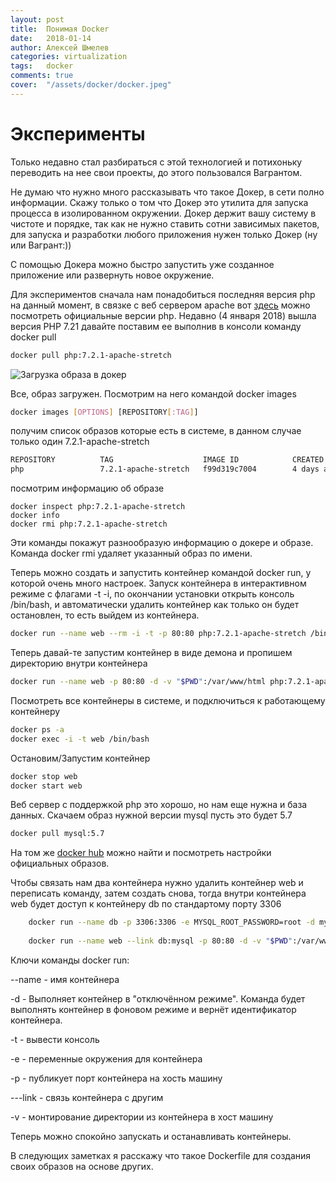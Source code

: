 ```yaml
---
layout: post
title:  Понимая Docker
date:   2018-01-14
author: Алексей Шмелев
categories: virtualization
tags:	docker
comments: true
cover:  "/assets/docker/docker.jpeg"
---
```


# Эксперименты

Только недавно стал разбираться с этой технологией и потихоньку переводить на нее свои проекты, до этого пользовался Вагрантом.

Не думаю что нужно много рассказывать что такое Докер, в сети полно информации. 
Скажу только о том что Докер это утилита для запуска процесса в изолированном окружении.
Докер держит вашу систему в чистоте и порядке, так как не нужно ставить сотни зависимых пакетов, для запуска и разработки любого приложения нужен только Докер (ну или Вагрант:))

С помощью Докера можно быстро запустить уже созданное приложение или развернуть новое окружение.

Для экспериментов сначала нам понадобиться последняя версия php на данный момент, в связке с веб сервером apache
вот [здесь](https://hub.docker.com/_/php/) можно посмотреть официальные версии php. Недавно (4 января 2018) вышла версия PHP 7.21 давайте поставим ее выполнив в консоли команду docker pull

~~~bash
docker pull php:7.2.1-apache-stretch
~~~

![Загрузка образа в докер](https://lexusalex.github.io/assets/docker/docker-download-image.png "Загрузка образа в докер")

Все, образ загружен. Посмотрим на него командой docker images

~~~bash
docker images [OPTIONS] [REPOSITORY[:TAG]]
~~~

получим список образов которые есть в системе, в данном случае только один 7.2.1-apache-stretch

~~~bash
REPOSITORY          TAG                    IMAGE ID            CREATED             SIZE
php                 7.2.1-apache-stretch   f99d319c7004        4 days ago          377MB
~~~

посмотрим информацию об образе

~~~shell
docker inspect php:7.2.1-apache-stretch
docker info
docker rmi php:7.2.1-apache-stretch
~~~

Эти команды покажут разнообразую информацию о докере и образе. 
Команда docker rmi удаляет указанный образ по имени.

Теперь можно создать и запустить контейнер командой docker run, у которой очень много настроек. 
Запуск контейнера в интерактивном режиме с флагами -t -i, по окончании установки открыть консоль /bin/bash, и автоматически удалить контейнер как только он будет остановлен, то есть выйдем из контейнера.

~~~bash
docker run --name web --rm -i -t -p 80:80 php:7.2.1-apache-stretch /bin/bash
~~~
Теперь давай-те запустим контейнер в виде демона и пропишем директорию внутри контейнера

~~~bash
docker run --name web -p 80:80 -d -v "$PWD":/var/www/html php:7.2.1-apache-stretch
~~~

Посмотреть все контейнеры в системе, и подключиться к работающему контейнеру

~~~bash
docker ps -a
docker exec -i -t web /bin/bash
~~~

Остановим/Запустим контейнер 

~~~bash
docker stop web
docker start web
~~~

Веб сервер с поддержкой php это хорошо, но нам еще нужна и база данных. Скачаем образ нужной версии mysql пусть это будет 5.7

~~~bash
docker pull mysql:5.7
~~~
На том же [docker hub](https://hub.docker.com/) можно найти и посмотреть настройки официальных образов.

Чтобы связать нам два контейнера нужно удалить контейнер web и переписать команду, затем создать снова, тогда внутри контейнера web будет доступ к контейнеру db по стандартому порту 3306

~~~bash
    docker run --name db -p 3306:3306 -e MYSQL_ROOT_PASSWORD=root -d mysql:5.7
    
    docker run --name web --link db:mysql -p 80:80 -d -v "$PWD":/var/www/html php:7.2.1-apache-stretch
~~~
Ключи команды docker run:

--name - имя контейнера

-d - Выполняет контейнер в "отключённом режиме". Команда будет выполнять контейнер в фоновом режиме и вернёт идентификатор контейнера.

-t - вывести консоль

-e - переменные окружения для контейнера

-p - публикует порт контейнера на хость машину

---link - связь контейнера с другим

-v - монтирование директории из контейнера в хост машину

Теперь можно спокойно запускать и останавливать контейнеры.

В следующих заметках я расскажу что такое Dockerfile для создания своих образов на основе других.